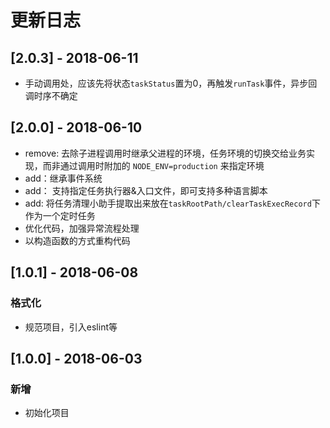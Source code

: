 # 更新日志
## [2.0.3] - 2018-06-11
* 手动调用处，应该先将状态`taskStatus`置为0，再触发`runTask`事件，异步回调时序不确定
## [2.0.0] - 2018-06-10
* remove: 去除子进程调用时继承父进程的环境，任务环境的切换交给业务实现，而非通过调用时附加的 `NODE_ENV=production` 来指定环境
* add：继承事件系统
* add： 支持指定任务执行器&入口文件，即可支持多种语言脚本
* add: 将任务清理小助手提取出来放在`taskRootPath/clearTaskExecRecord`下作为一个定时任务
* 优化代码，加强异常流程处理
* 以构造函数的方式重构代码
## [1.0.1] - 2018-06-08
### 格式化
* 规范项目，引入eslint等
## [1.0.0] - 2018-06-03
### 新增
* 初始化项目
